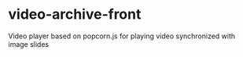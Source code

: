 video-archive-front
===================

Video player based on popcorn.js for playing video synchronized with image slides

